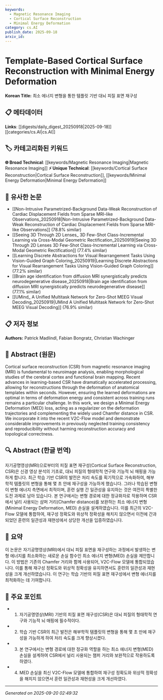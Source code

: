 ```yaml
---
keywords:
  - Magnetic Resonance Imaging
  - Cortical Surface Reconstruction
  - Minimal Energy Deformation
category: cs.AI
publish_date: 2025-09-18
arxiv_id:
---
```


<!-- KEYWORD_LINKING_METADATA:
{
  "processed_timestamp": "2025-09-22 22:06:04.309449",
  "vocabulary_version": "1.0",
  "selected_keywords": [
    "Magnetic Resonance Imaging",
    "Cortical Surface Reconstruction",
    "Minimal Energy Deformation"
  ],
  "rejected_keywords": [
    "V2C-Flow Model"
  ],
  "similarity_scores": {
    "Magnetic Resonance Imaging": 0.8,
    "Cortical Surface Reconstruction": 0.78,
    "Minimal Energy Deformation": 0.77
  },
  "extraction_method": "AI_prompt_based",
  "budget_applied": true
}
-->

# Template-Based Cortical Surface Reconstruction with Minimal Energy Deformation

**Korean Title:** 최소 에너지 변형을 통한 템플릿 기반 대뇌 피질 표면 재구성

## 📋 메타데이터

**Links**: [[digests/daily_digest_20250918|2025-09-18]]      [[categories/cs.AI|cs.AI]]

## 🏷️ 카테고리화된 키워드
**🌐 Broad Technical**: [[keywords/Magnetic Resonance Imaging|Magnetic Resonance Imaging]]
**⚡ Unique Technical**: [[keywords/Cortical Surface Reconstruction|Cortical Surface Reconstruction]], [[keywords/Minimal Energy Deformation|Minimal Energy Deformation]]

## 🔗 유사한 논문
- [[Non-Intrusive Parametrized-Background Data-Weak Reconstruction of Cardiac Displacement Fields from Sparse MRI-like Observations_20250918|Non-Intrusive Parametrized-Background Data-Weak Reconstruction of Cardiac Displacement Fields from Sparse MRI-like Observations]] (78.8% similar)
- [[Seeing 3D Through 2D Lenses_ 3D Few-Shot Class-Incremental Learning via Cross-Modal Geometric Rectification_20250919|Seeing 3D Through 2D Lenses 3D Few-Shot Class-Incremental Learning via Cross-Modal Geometric Rectification]] (77.4% similar)
- [[Learning Discrete Abstractions for Visual Rearrangement Tasks Using Vision-Guided Graph Coloring_20250919|Learning Discrete Abstractions for Visual Rearrangement Tasks Using Vision-Guided Graph Coloring]] (77.2% similar)
- [[Brain age identification from diffusion MRI synergistically predicts neurodegenerative disease_20250918|Brain age identification from diffusion MRI synergistically predicts neurodegenerative disease]] (77.1% similar)
- [[UMind_ A Unified Multitask Network for Zero-Shot MEEG Visual Decoding_20250919|UMind A Unified Multitask Network for Zero-Shot MEEG Visual Decoding]] (76.9% similar)

## 📋 저자 정보

**Authors:** Patrick Madlindl, Fabian Bongratz, Christian Wachinger

## 📄 Abstract (원문)

Cortical surface reconstruction (CSR) from magnetic resonance imaging (MRI)
is fundamental to neuroimage analysis, enabling morphological studies of the
cerebral cortex and functional brain mapping. Recent advances in learning-based
CSR have dramatically accelerated processing, allowing for reconstructions
through the deformation of anatomical templates within seconds. However,
ensuring the learned deformations are optimal in terms of deformation energy
and consistent across training runs remains a particular challenge. In this
work, we design a Minimal Energy Deformation (MED) loss, acting as a
regularizer on the deformation trajectories and complementing the widely used
Chamfer distance in CSR. We incorporate it into the recent V2C-Flow model and
demonstrate considerable improvements in previously neglected training
consistency and reproducibility without harming reconstruction accuracy and
topological correctness.

## 🔍 Abstract (한글 번역)

자기공명영상(MRI)으로부터의 피질 표면 재구성(Cortical Surface Reconstruction, CSR)은 신경 영상 분석의 기초로, 대뇌 피질의 형태학적 연구와 기능적 뇌 매핑을 가능하게 합니다. 최근 학습 기반 CSR의 발전은 처리 속도를 획기적으로 가속화하여, 해부학적 템플릿의 변형을 통해 몇 초 안에 재구성을 가능하게 했습니다. 그러나 학습된 변형이 변형 에너지 측면에서 최적이며, 훈련 실행 간 일관성을 유지하는 것은 여전히 특별한 도전 과제로 남아 있습니다. 본 연구에서는 변형 경로에 대한 정규화자로 작용하며 CSR에서 널리 사용되는 샴퍼 거리(Chamfer distance)를 보완하는 최소 에너지 변형(Minimal Energy Deformation, MED) 손실을 설계하였습니다. 이를 최근의 V2C-Flow 모델에 통합하여, 재구성 정확도와 위상적 정확성을 해치지 않으면서 이전에 간과되었던 훈련의 일관성과 재현성에서 상당한 개선을 입증하였습니다.

## 📝 요약

이 논문은 자기공명영상(MRI)에서 대뇌 피질 표면을 재구성하는 과정에서 발생하는 변형 에너지를 최소화하는 새로운 손실 함수인 최소 에너지 변형(MED) 손실을 제안합니다. 이 방법은 기존의 Chamfer 거리와 함께 사용되어, V2C-Flow 모델에 통합되었습니다. 이를 통해 재구성 정확도와 위상적 정확성을 유지하면서도 훈련의 일관성과 재현성을 크게 개선하였습니다. 이 연구는 학습 기반의 피질 표면 재구성에서 변형 에너지를 최적화하는 데 기여합니다.

## 🎯 주요 포인트

- 1. 자기공명영상(MRI) 기반의 피질 표면 재구성(CSR)은 대뇌 피질의 형태학적 연구와 기능적 뇌 매핑에 필수적이다.

- 2. 학습 기반 CSR의 최근 발전은 해부학적 템플릿의 변형을 통해 몇 초 만에 재구성을 가능하게 하여 처리 속도를 크게 향상시켰다.

- 3. 본 연구에서는 변형 경로에 대한 정규화 역할을 하는 최소 에너지 변형(MED) 손실을 설계하여 CSR에서 널리 사용되는 챔퍼 거리와 보완적으로 작용하도록 하였다.

- 4. MED 손실을 최신 V2C-Flow 모델에 통합하여 재구성 정확도와 위상적 정확성을 해치지 않으면서 훈련 일관성과 재현성을 크게 개선하였다.

---

*Generated on 2025-09-20 02:49:32*